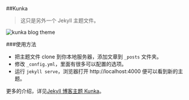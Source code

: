 ##Kunka

> 这只是另外一个 Jekyll 主题文件。

![kunka blog theme](https://github.com/Tikitoo/blog/blob/gh-pages/images/blog.jpg)

###使用方法

* 把主题文件 clone 到你本地服务器，添加文章到 ```_posts``` 文件夹。
* 修改 ```_config.yml```，里面有很多可以配置的选项。
* 运行 ```jekyll serve```，浏览器打开 http://localhost:4000 便可以看到新的主题。

更多的介绍，详见[Jekyll 博客主题 Kunka](http://www.zhanxin.info/jekyll/2013-08-11-jekyll-theme-kunka.html)。
